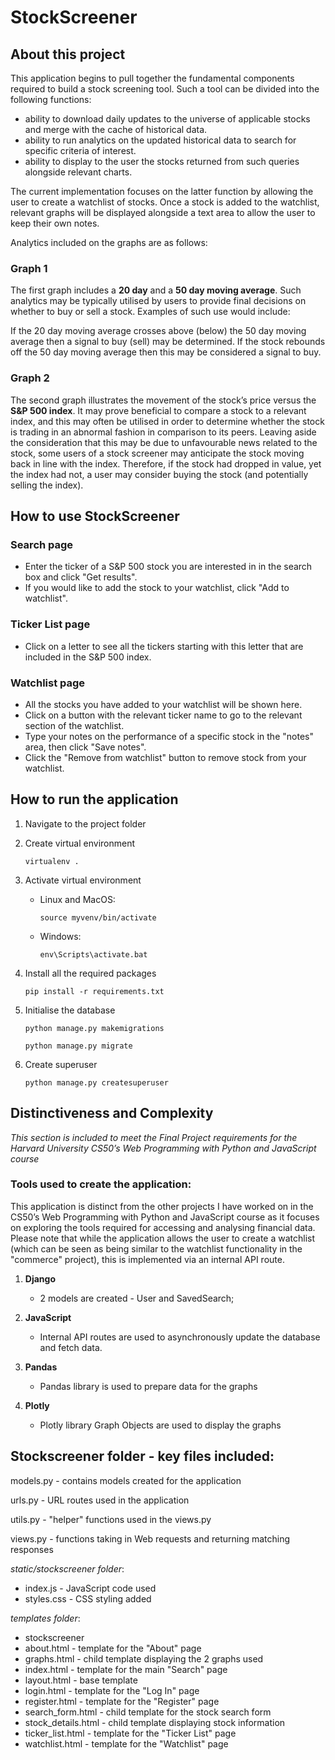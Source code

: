 # StockScreener

## About this project

This application begins to pull together the fundamental components required to build a stock screening tool. Such a tool can be divided into the following functions:

- ability to download daily updates to the universe of applicable stocks and merge with the cache of historical data.
- ability to run analytics on the updated historical data to search for specific criteria of interest.
- ability to display to the user the stocks returned from such queries alongside relevant charts.

The current implementation focuses on the latter function by allowing the user to create a watchlist of stocks. Once a stock is added to the watchlist, relevant graphs will be displayed alongside a text area to allow the user to keep their own notes.

Analytics included on the graphs are as follows:

### Graph 1

The first graph includes a **20 day** and a **50 day moving average**. Such analytics may be typically utilised by users to provide final decisions on whether to buy or sell a stock. Examples of such use would include:

If the 20 day moving average crosses above (below) the 50 day moving average then a signal to buy (sell) may be determined.
If the stock rebounds off the 50 day moving average then this may be considered a signal to buy.

### Graph 2

The second graph illustrates the movement of the stock’s price versus the **S&P 500 index**. It may prove beneficial to compare a stock to a relevant index, and this may often be utilised in order to determine whether the stock is trading in an abnormal fashion in comparison to its peers. Leaving aside the consideration that this may be due to unfavourable news related to the stock, some users of a stock
screener may anticipate the stock moving back in line with the index. Therefore, if the stock had dropped in value, yet the index had not, a user may consider buying the stock (and potentially selling the index).

## How to use StockScreener

### Search page

- Enter the ticker of a S&P 500 stock you are interested in in the search box and click "Get results".
- If you would like to add the stock to your watchlist, click "Add to watchlist".

### Ticker List page

- Click on a letter to see all the tickers starting with this letter that are included in the S&P 500 index.

### Watchlist page

- All the stocks you have added to your watchlist will be shown here.
- Click on a button with the relevant ticker name to go to the relevant section of the watchlist.
- Type your notes on the performance of a specific stock in the "notes" area, then click "Save notes".
- Click the "Remove from watchlist" button to remove stock from your watchlist.

## How to run the application

1. Navigate to the project folder

2. Create virtual environment

   `virtualenv .`

3. Activate virtual environment

   - Linux and MacOS:

     `source myvenv/bin/activate`

   - Windows:

     `env\Scripts\activate.bat`

4. Install all the required packages

   `pip install -r requirements.txt`

5. Initialise the database

   `python manage.py makemigrations`

   `python manage.py migrate`

6. Create superuser

   `python manage.py createsuperuser`

## Distinctiveness and Complexity

_This section is included to meet the Final Project requirements for the Harvard University CS50’s Web Programming with Python and JavaScript course_

### Tools used to create the application:

This application is distinct from the other projects I have worked on in the CS50’s Web Programming with Python and JavaScript course as it focuses on exploring the tools required for accessing and analysing financial data. Please note that while the application allows the user to create a watchlist (which can be seen as being similar to the watchlist functionality in the "commerce" project), this is implemented via an internal API route.

1. **Django**

   - 2 models are created - User and SavedSearch;

2. **JavaScript**

   - Internal API routes are used to asynchronously update the database and fetch data.

3. **Pandas**

   - Pandas library is used to prepare data for the graphs

4. **Plotly**

   - Plotly library Graph Objects are used to display the graphs

## Stockscreener folder - key files included:

models.py - contains models created for the application

urls.py - URL routes used in the application

utils.py - "helper" functions used in the views.py

views.py - functions taking in Web requests and returning matching responses

_static/stockscreener folder_:

- index.js - JavaScript code used
- styles.css - CSS styling added

_templates folder_:

- stockscreener
- about.html - template for the "About" page
- graphs.html - child template displaying the 2 graphs used
- index.html - template for the main "Search" page
- layout.html - base template
- login.html - template for the "Log In" page
- register.html - template for the "Register" page
- search_form.html - child template for the stock search form
- stock_details.html - child template displaying stock information
- ticker_list.html - template for the "Ticker List" page
- watchlist.html - template for the "Watchlist" page
